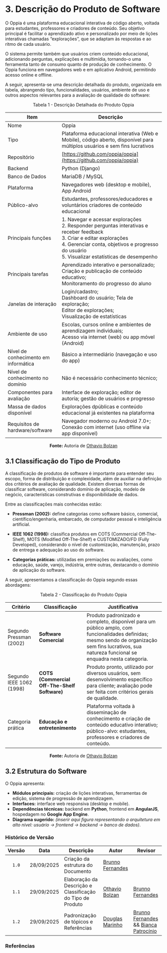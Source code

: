 # 3. Descrição do Produto de Software

O Oppia é uma plataforma educacional interativa de código aberto, voltada para estudantes, professores e criadores de conteúdo. Seu objetivo principal é facilitar o aprendizado ativo e personalizado por meio de lições interativas chamadas “explorações”, que se adaptam às respostas e ao ritmo de cada usuário.

O sistema permite também que usuários criem conteúdo educacional, adicionando perguntas, explicações e multimídia, tornando-o uma ferramenta tanto de consumo quanto de produção de conhecimento. O Oppia funciona em navegadores web e em aplicativo Android, permitindo acesso online e offline.

A seguir, apresenta-se uma descrição detalhada do produto, organizada em tabela, abrangendo tipo, funcionalidades, usuários, ambiente de uso e outros aspectos relevantes para a avaliação de qualidade do software:


<p align="center"> Tabela 1 - Descrição Detalhada do Produto Oppia </a> </p>


| Item | Descrição |
|------|-----------|
| Nome | Oppia |
| Tipo | Plataforma educacional interativa (Web e Mobile), código aberto, disponível para múltiplos usuários e sem fins lucrativos|
| Repositório | [https://github.com/oppia/oppia](https://github.com/oppia/oppia) |
| Backend | Python (Django) |
| Banco de Dados | MariaDB / MySQL |
| Plataforma | Navegadores web (desktop e mobile), App Android |
| Público-alvo | Estudantes, professores/educadores e voluntários criadores de conteúdo educacional |
| Principais funções | 1. Navegar e acessar explorações<br>2. Responder perguntas interativas e receber feedback<br>3. Criar e editar explorações<br>4. Gerenciar conta, objetivos e progresso do usuário<br>5. Visualizar estatísticas de desempenho |
| Principais tarefas | Aprendizado interativo e personalizado; <br> Criação e publicação de conteúdo educativo; <br> Monitoramento do progresso do aluno |
| Janelas de interação | Login/cadastro; <br> Dashboard do usuário; Tela de exploração; <br> Editor de explorações; <br> Visualização de estatísticas |
| Ambiente de uso | Escolas, cursos online e ambientes de aprendizagem individuais; <br> Acesso via internet (web) ou app móvel (Android) |
| Nível de conhecimento em informática | Básico a intermediário (navegação e uso do app) |
| Nível de conhecimento no domínio | Não é necessário conhecimento técnico; |
| Componentes para avaliação | Interface de exploração; editor de autoria; gestão de usuários e progresso |
| Massa de dados disponível | Explorações dpúblicas e conteúdo educacional já existentes na plataforma |
| Requisitos de hardware/software | Navegador moderno ou Android 7.0+; <br> Conexão com internet (uso offline via app disponível)

<p align="center"><b>Fonte: </b>Autoria de <a href="https://github.com/bolzanMGB">Othavio Bolzan</a></p>


## 3.1 Classificação do Tipo de Produto

A classificação de produtos de software é importante para entender seu escopo, forma de distribuição e complexidade, além de auxiliar na definição dos critérios de avaliação de qualidade.
Existem diversas formas de classificar software, considerando domínio de aplicação, modelo de negócio, características construtivas e disponibilidade de dados.

Entre as classificações mais conhecidas estão:

* **Pressman (2002):** define categorias como software básico, comercial, científico/engenharia, embarcado, de computador pessoal e inteligência artificial.

* **IEEE 1062 (1998):** classifica produtos em COTS (Commercial Off-The-Shelf), MOTS (Modified Off-The-Shelf) e CUSTOMIZADO/FD (Fully Developed), considerando o nível de customização, manutenção, prazo de entrega e adequação ao uso do software.

* **Categorias práticas:** utilizadas em premiações ou avaliações, como educação, saúde, varejo, indústria, entre outras, destacando o domínio de aplicação do software.

A seguir, apresentamos a classificação do Oppia segundo essas abordagens:


<p align="center"> Tabela 2 - Classificação do Produto Oppia </a> </p>

| Critério | Classificação | Justificativa |
|----------|---------------|---------------|
| Segundo Pressman (2002) | **Software Comercial** | Produto padronizado e completo, disponível para um público amplo, com funcionalidades definidas; mesmo sendo de organização sem fins lucrativos, sua natureza funcional se enquadra nesta categoria. |
| Segundo IEEE 1062 (1998) | **COTS (Commercial Off-The-Shelf Software)** | Produto pronto, utilizado por diversos usuários, sem desenvolvimento específico para cliente; avaliação pode ser feita com critérios gerais de qualidade. |
| Categoria prática | **Educação e entretenimento** | Plataforma voltada à disseminação de conhecimento e criação de conteúdo educativo interativo; público-alvo: estudantes, professores e criadores de conteúdo. |

<p align="center"><b>Fonte: </b>Autoria de <a href="https://github.com/bolzanMGB">Othavio Bolzan</a></p>

## 3.2 Estrutura do Software
O Oppia apresenta:  
* **Módulos principais:** criação de lições interativas, ferramentas de edição, sistema de progressão de aprendizagem.  
* **Interfaces:** interface web responsiva (desktop e mobile).  
* **Dependências técnicas:** backend em **Python**, frontend em **AngularJS**, hospedagem no **Google App Engine**.  
* **Diagrama sugerido:** *(inserir aqui figura representando a arquitetura em alto nível: usuário → frontend → backend → banco de dados)*.


### Histórico de Versão

| Versão | Data       | Descrição                                    | Autor                                          | Revisor |
| :----: | ---------- | -------------------------------------------- | ---------------------------------------------- | ------- |
|  `1.0` | 28/09/2025 | Criação da estrutura do Documento            | [Brunno Fernandes](https://github.com/brunnoff) |         |
|  `1.1` | 29/09/2025 | Elaboração da Descrição  e Classificação do Tipo de Produto          | [Othavio Bolzan](https://github.com/bolzanMGB) | [Brunno Fernandes](https://github.com/brunnoff)        |
|  `1.2` | 29/09/2025 | Padronização de tópicos e Referências          | [Douglas Marinho](https://github.com/M4RINH0) | [Brunno Fernandes](https://github.com/brunnoff) &&   [Bianca Patrocínio](https://github.com/BiancaPatrocinio7)|

### Referências
[^1]: RAMOS, Cristiane Soares. Processo de Avaliação de
Produto de Software. 2025. Disponível em: https://aprender3.unb.br/pluginfile.php/3230274/mod_resource/content/1/2025-2%20PROC%20AVAL%20PRODUTO.pdf.Acesso em: 29 set. 2025.

[^2]: Guerra, Ana Cervigni; Colombo, Regina Maria Thienne. Qualidade de produto de software. Disponível em: https://www.academia.edu/8349754/Qualidade_de_Produto_de_Software.Acesso em: 29 set. 2025.
